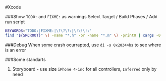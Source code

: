 #Xcode


###Show `TODO:` and `FIXME:` as warnings
Select Target / Build Phases / Add run script
```bash
KEYWORDS="TODO:|FIXME:|\?\?\?:|\!\!\!:"
find "${SRCROOT}" \( -name "*.h" -or -name "*.m" \) -print0 | xargs -0 egrep --with-filename --line-number --only-matching "($KEYWORDS).*\$" | perl -p -e "s/($KEYWORDS)/ warning: \$1/"
```

###Debug 
When some crash ocurrapted, use `di -s 0x20344bs` to see where is an error


###Some standarts

1. Storyboard - use size `iPhone 4-inc` for all controllers, `Inferred` only by need 
